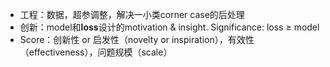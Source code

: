 - 工程：数据，超参调整，解决一小类corner case的后处理
- 创新：model和**loss**设计的motivation & insight. Significance: loss $\ge$ model
- Score：创新性 or 启发性（novelty or inspiration），有效性（effectiveness），问题规模（scale）